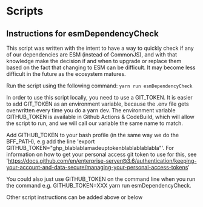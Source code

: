# Scripts

## Instructions for esmDependencyCheck

This script was written with the intent to have a way to quickly check if any of our dependencies are ESM (instead of CommonJS), and with that knowledge make the decision if and when to upgrade or replace them based on the fact that changing to ESM can be difficult. It may become less difficult in the future as the ecosystem matures.

Run the script using the following command: `yarn run esmDependencyCheck`

In order to use this script locally, you need to use a GIT_TOKEN. It is easier to add GIT_TOKEN as an environment variable, because the .env file gets overwritten every time you do a yarn dev. The environment variable GITHUB_TOKEN is available in Github Actions & CodeBuild, which will allow the script to run, and we will call our variable the same name to match.

Add GITHUB_TOKEN to your bash profile (in the same way we do the BFF_PATH), e.g add the line 'export GITHUB_TOKEN="ghp_blablablamadeuptokenblablablablabla"'. For information on how to get your personal access git token to use for this, see 'https://docs.github.com/en/enterprise-server@3.6/authentication/keeping-your-account-and-data-secure/managing-your-personal-access-tokens'

You could also just use GITHUB_TOKEN on the command line when you run the command e.g. GITHUB_TOKEN=XXX yarn run esmDependencyCheck.



Other script instructions can be added above or below